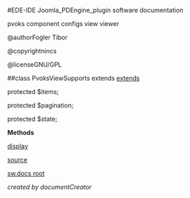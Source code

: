 #EDE-IDE Joomla_PDEngine_plugin
software documentation



pvoks component configs view viewer

@authorFogler Tibor

@copyrightnincs

@licenseGNU/GPL

##class PvoksViewSupports extends [extends](extends.md)

protected $items;

protected $pagination;

protected $state;


**Methods**

[display](items/PvoksViewSupports_display.md)



[source](../../admin/views/supports/view.html.php)

[sw.docs root](./)

*created by documentCreator*

